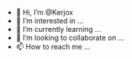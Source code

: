 - 👋 Hi, I’m @Kerjox
- 👀 I’m interested in ...
- 🌱 I’m currently learning ...
- 💞️ I’m looking to collaborate on ...
- 📫 How to reach me ...

<!---
Kerjox/Kerjox is a ✨ special ✨ repository because its `README.md` (this file) appears on your GitHub profile.
You can click the Preview link to take a look at your changes.
--->
